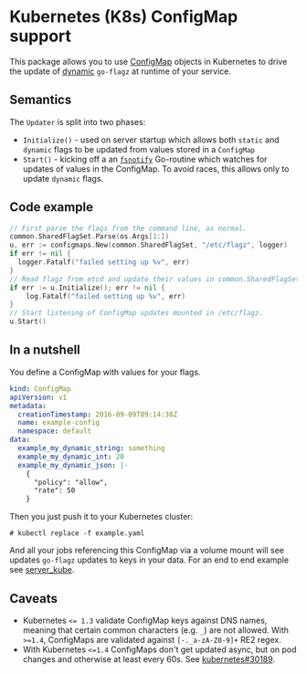 # Kubernetes (K8s) ConfigMap support

This package allows you to use [ConfigMap](http://kubernetes.io/docs/user-guide/configmap/) objects in Kubernetes to 
drive the update of [dynamic](https://github.com/improbable-eng/go-flagz/#dynamic-json-flag-with-a-validator-and-notifier) `go-flagz` at runtime of your service. 

## Semantics

The `Updater` is split into two phases:
 
 * `Initialize()` - used on server startup which allows both `static` and `dynamic` flags to be updated from values
    stored in a `ConfigMap` 
 * `Start()` - kicking off a an [`fsnotify`](https://github.com/fsnotify/fsnotify) Go-routine which watches for updates 
   of values in the ConfigMap. To avoid races, this allows only to update `dynamic` flags.
   
## Code example

```go
// First parse the flags from the command line, as normal.
common.SharedFlagSet.Parse(os.Args[1:])
u, err := configmaps.New(common.SharedFlagSet, "/etc/flagz", logger)
if err != nil {
  logger.Fatalf("failed setting up %v", err)
}
// Read flagz from etcd and update their values in common.SharedFlagSet
if err := u.Initialize(); err != nil {
    log.Fatalf("failed setting up %v", err)
}
// Start listening of ConfigMap updates mounted in /etc/flagz.
u.Start()
```

## In a nutshell

You define a ConfigMap with values for your flags.

```yaml
kind: ConfigMap
apiVersion: v1
metadata:
  creationTimestamp: 2016-09-09T09:14:38Z
  name: example-config
  namespace: default
data:
  example_my_dynamic_string: something
  example_my_dynamic_int: 20
  example_my_dynamic_json: |-
    {
      "policy": "allow",
      "rate": 50
    }
```

Then you just push it to your Kubernetes cluster:

```
# kubectl replace -f example.yaml
```

And all your jobs referencing this ConfigMap via a volume mount will see updates `go-flagz` updates to keys in your data. For an end to end example see [server_kube](../examples/server_kube).

## Caveats

 * Kubernetes `<= 1.3` validate ConfigMap keys against DNS names, meaning that certain common characters (e.g. `_`) are 
   not allowed. With `>=1.4`, ConfigMaps are validated against `[-._a-zA-Z0-9]+` RE2 regex.
 * With Kubernetes `<=1.4` ConfigMaps don't get updated async, but on pod changes and otherwise at least every 60s. See 
   [kubernetes#30189](https://github.com/kubernetes/kubernetes/issues/30189).
   



   
